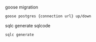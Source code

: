 goose migration
```bash
goose postgres {connection url} up/down
```
sqlc generate sqlcode
```
sqlc generate
```